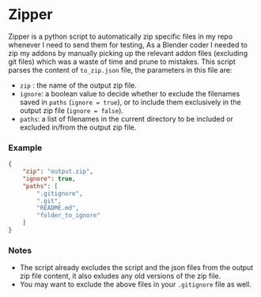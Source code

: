 # Zipper
Zipper is a python script to automatically zip specific files in my repo whenever I need to send them for testing, As a Blender coder I needed to zip my addons by manually picking up the relevant addon files (excluding git files) which was a waste of time and prune to mistakes.
This script parses the content of `to_zip.json` file, the parameters in this file are:
- `zip` : the name of the output zip file.
- `ignore`: a boolean value to decide whether to exclude the filenames saved in `paths` (`ignore = true`), or to include them exclusively in the output zip file (`ignore = false`).
- `paths`: a list of filenames in the current directory to be included or excluded in/from the output zip file.
### Example
```json
{
    "zip": "output.zip", 
    "ignore": true, 
    "paths": [
        ".gitignore", 
        ".git", 
        "README.md", 
        "folder_to_ignore"
    ]
}
```
### Notes
- The script already excludes the script and the json files from the output zip file content, it also exludes any old versions of the zip file.
- You may want to exclude the above files in your `.gitignore` file as well.